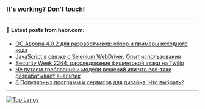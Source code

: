 ### It's working? Don't touch!

---
<!--
#### 🛠️ Technical stack:

![C++](https://img.shields.io/badge/C++-informational?logo=c%2B%2B&style=flat&logoColor=white&color=9C033A)
![Java](https://img.shields.io/badge/Java-informational?logo=java&style=flat&logoColor=white&color=007396)
![Kotlin](https://img.shields.io/badge/Kotlin-informational?logo=Kotlin&style=flat&logoColor=white&color=0095D5)
![JS](https://img.shields.io/badge/JS-informational?logo=javaScript&style=flat&logoColor=black&color=F7Df1E) <br>
![HTML5](https://img.shields.io/badge/HTML5-informational?logo=html5&style=flat&logoColor=white&color=E34F26)
![CSS3](https://img.shields.io/badge/CSS3-informational?logo=css3&style=flat&logoColor=white&color=157286)
![Sass](https://img.shields.io/badge/Saas-informational?logo=sass&style=flat&logoColor=white&color=hotpink)
![PHP](https://img.shields.io/badge/PHP-informational?logo=php&style=flat&logoColor=white&color=777BB4) <br>
![WebPAck](https://img.shields.io/badge/WebPack-informational?logo=webPack&style=flat&logoColor=white&color=FF6F00)
![Bootstrap](https://img.shields.io/badge/Bootstrap-informational?logo=Bootstrap&style=flat&logoColor=white&color=7952B3)
![MySQL](https://img.shields.io/badge/MySQL-informational?logo=MySQL&style=flat&logoColor=white&color=00f) <br>
![NodeJS](https://img.shields.io/badge/NodeJS-informational?logo=node.js&style=flat&logoColor=white&color=43853D)
![Spring](https://img.shields.io/badge/Spring-informational?logo=Spring&style=flat&logoColor=white&color=0A9EDC)
![Angular](https://img.shields.io/badge/Vue-informational?logo=vue.js&style=flat&logoColor=white&color=red)
![Git](https://img.shields.io/badge/Git-informational?logo=git&style=flat&logoColor=white&color=darkorange)

___
-->

#### 💬 Latest posts from habr.com:

<!-- BLOG-POST-LIST:START -->
- [ОС Аврора 4.0.2 для разработчиков: обзор и примеры исходного кода](https://habr.com/ru/post/696574/?utm_source=habrahabr&utm_medium=rss&utm_campaign=696574)
- [JavaScript в связке с Selenium WebDriver. Опыт использования](https://habr.com/ru/post/696446/?utm_source=habrahabr&utm_medium=rss&utm_campaign=696446)
- [Security Week 2244: расследование фишинговой атаки на Twilio](https://habr.com/ru/post/696558/?utm_source=habrahabr&utm_medium=rss&utm_campaign=696558)
- [Не путаем требования и модели решений или что все-таки разрабатывает аналитик](https://habr.com/ru/post/696562/?utm_source=habrahabr&utm_medium=rss&utm_campaign=696562)
- [8 Популярных программ и сервисов для дизайна. Что выбрать?](https://habr.com/ru/post/696552/?utm_source=habrahabr&utm_medium=rss&utm_campaign=696552)
<!-- BLOG-POST-LIST:END -->

---

[![Top Langs](https://github-readme-stats.vercel.app/api/top-langs/?username=zloylis&layout=compact&hide_border=true&theme=dracula)](https://github.com/zloylis)

